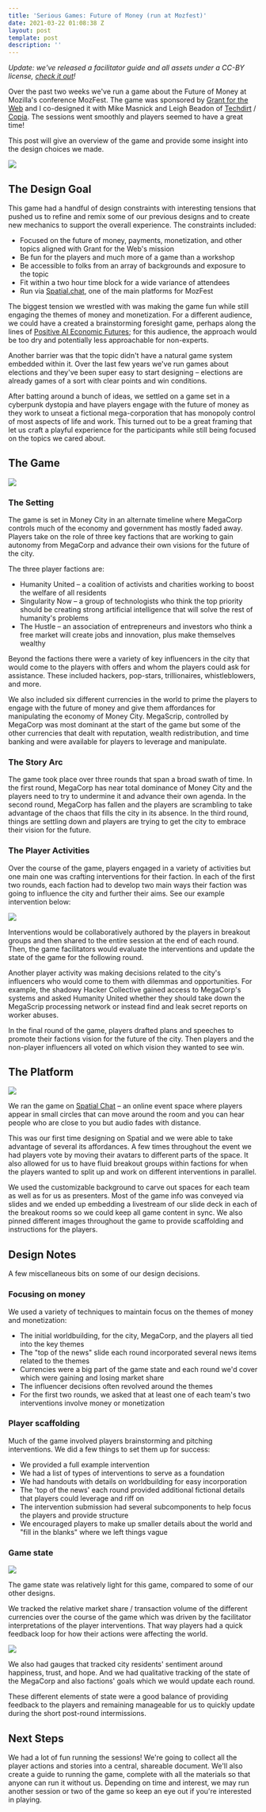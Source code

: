 ```yaml
---
title: 'Serious Games: Future of Money (run at Mozfest)'
date: 2021-03-22 01:08:38 Z
layout: post
template: post
description: ''
---
```


_Update: we've released a facilitator guide and all assets under a CC-BY license,_ [_check it out_](https://copia.is/projects/money-city/)_!_

Over the past two weeks we've run a game about the Future of Money at Mozilla's conference MozFest. The game was sponsored by [Grant for the Web](grantfortheweb.org) and I co-designed it with Mike Masnick and Leigh Beadon of [Techdirt](https://www.techdirt.com/) / [Copia](https://copia.is/). The sessions went smoothly and players seemed to have a great time!

This post will give an overview of the game and provide some insight into the design choices we made.

![](/images/mozfest-fom-1.png)

## The Design Goal

This game had a handful of design constraints with interesting tensions that pushed us to refine and remix some of our previous designs and to create new mechanics to support the overall experience. The constraints included:

* Focused on the future of money, payments, monetization, and other topics aligned with Grant for the Web's mission
* Be fun for the players and much more of a game than a workshop
* Be accessible to folks from an array of backgrounds and exposure to the topic
* Fit within a two hour time block for a wide variance of attendees
* Run via [Spatial.chat](https://spatial.chat/), one of the main platforms for MozFest

The biggest tension we wrestled with was making the game fun while still engaging the themes of money and monetization. For a different audience, we could have a created a brainstorming foresight game, perhaps along the lines of [Positive AI Economic Futures](https://blog.randylubin.com/positive-ai-economic-futures-workshop); for this audience, the approach would be too dry and potentially less approachable for non-experts.

Another barrier was that the topic didn't have a natural game system embedded within it. Over the last few years we've run games about elections and they've been super easy to start designing – elections are already games of a sort with clear points and win conditions.

After batting around a bunch of ideas, we settled on a game set in a cyberpunk dystopia and have players engage with the future of money as they work to unseat a fictional mega-corporation that has monopoly control of most aspects of life and work. This turned out to be a great framing that let us craft a playful experience for the participants while still being focused on the topics we cared about.

## The Game

![](/images/screen-shot-2021-03-18-at-1-16-10-pm.png)

### The Setting

The game is set in Money City in an alternate timeline where MegaCorp controls much of the economy and government has mostly faded away. Players take on the role of three key factions that are working to gain autonomy from MegaCorp and advance their own visions for the future of the city.

The three player factions are:

* Humanity United – a coalition of activists and charities working to boost the welfare of all residents
* Singularity Now – a group of technologists who think the top priority should be creating strong artificial intelligence that will solve the rest of humanity's problems
* The Hustle – an association of entrepreneurs and investors who think a free market will create jobs and innovation, plus make themselves wealthy

Beyond the factions there were a variety of key influencers in the city that would come to the players with offers and whom the players could ask for assistance. These included hackers, pop-stars, trillionaires, whistleblowers, and more.

We also included six different currencies in the world to prime the players to engage with the future of money and give them affordances for manipulating the economy of Money City. MegaScrip, controlled by MegaCorp was most dominant at the start of the game but some of the other currencies that dealt with reputation, wealth redistribution, and time banking and were available for players to leverage and manipulate.

### The Story Arc

The game took place over three rounds that span a broad swath of time. In the first round, MegaCorp has near total dominance of Money City and the players need to try to undermine it and advance their own agenda. In the second round, MegaCorp has fallen and the players are scrambling to take advantage of the chaos that fills the city in its absence. In the third round, things are settling down and players are trying to get the city to embrace their vision for the future.

### The Player Activities

Over the course of the game, players engaged in a variety of activities but one main one was crafting interventions for their faction. In each of the first two rounds, each faction had to develop two main ways their faction was going to influence the city and further their aims. See our example intervention below:

![](/images/screen-shot-2021-03-21-at-7-15-50-pm.png)

Interventions would be collaboratively authored by the players in breakout groups and then shared to the entire session at the end of each round. Then, the game facilitators would evaluate the interventions and update the state of the game for the following round.

Another player activity was making decisions related to the city's influencers who would come to them with dilemmas and opportunities. For example, the shadowy Hacker Collective gained access to MegaCorp's systems and asked Humanity United whether they should take down the MegaScrip processing network or instead find and leak secret reports on worker abuses.

In the final round of the game, players drafted plans and speeches to promote their factions vision for the future of the city. Then players and the non-player influencers all voted on which vision they wanted to see win.

## The Platform

![](/images/2021-03-18-13_26_53-mozfest2021-_-spatialchat.png)

We ran the game on [Spatial Chat](https://spatial.chat/) – an online event space where players appear in small circles that can move around the room and you can hear people who are close to you but audio fades with distance.

This was our first time designing on Spatial and we were able to take advantage of several its affordances. A few times throughout the event we had players vote by moving their avatars to different parts of the space. It also allowed for us to have fluid breakout groups within factions for when the players wanted to split up and work on different interventions in parallel.

We used the customizable background to carve out spaces for each team as well as for us as presenters. Most of the game info was conveyed via slides and we ended up embedding a livestream of our slide deck in each of the breakout rooms so we could keep all game content in sync. We also pinned different images throughout the game to provide scaffolding and instructions for the players.

## Design Notes

A few miscellaneous bits on some of our design decisions.

### Focusing on money

We used a variety of techniques to maintain focus on the themes of money and monetization:

* The initial worldbuilding, for the city, MegaCorp, and the players all tied into the key themes
* The "top of the news" slide each round incorporated several news items related to the themes
* Currencies were a big part of the game state and each round we'd cover which were gaining and losing market share
* The influencer decisions often revolved around the themes
* For the first two rounds, we asked that at least one of each team's two interventions involve money or monetization

### Player scaffolding

Much of the game involved players brainstorming and pitching interventions. We did a few things to set them up for success:

* We provided a full example intervention
* We had a list of types of interventions to serve as a foundation
* We had handouts with details on worldbuilding for easy incorporation
* The 'top of the news' each round provided additional fictional details that players could leverage and riff on
* The intervention submission had several subcomponents to help focus the players and provide structure
* We encouraged players to make up smaller details about the world and "fill in the blanks" where we left things vague

### Game state

![](/images/screen-shot-2021-03-21-at-8-23-11-pm.png)

The game state was relatively light for this game, compared to some of our other designs.

We tracked the relative market share / transaction volume of the different currencies over the course of the game which was driven by the facilitator interpretations of the player interventions. That way players had a quick feedback loop for how their actions were affecting the world.

![](/images/screen-shot-2021-03-21-at-8-25-25-pm.png)

We also had gauges that tracked city residents' sentiment around happiness, trust, and hope. And we had qualitative tracking of the state of the MegaCorp and also factions' goals which we would update each round.

These different elements of state were a good balance of providing feedback to the players and remaining manageable for us to quickly update during the short post-round intermissions.

## Next Steps

We had a lot of fun running the sessions! We're going to collect all the player actions and stories into a central, shareable document. We'll also create a guide to running the game, complete with all the materials so that anyone can run it without us. Depending on time and interest, we may run another session or two of the game so keep an eye out if you're interested in playing.